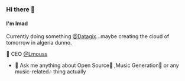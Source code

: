 ### Hi there 👋
#### I'm Imad 

Currently doing something  [@Datagix](https://www.datagix.com/)...maybe creating the cloud of tomorrow in algeria dunno.

🔪️ CEO [@Lmouss](https://www.lmouss.wtf)

- 💬 Ask me anything about  Open Source🐧 ,Music Generation🤖️ or any music-related🎶️ thing actually  
